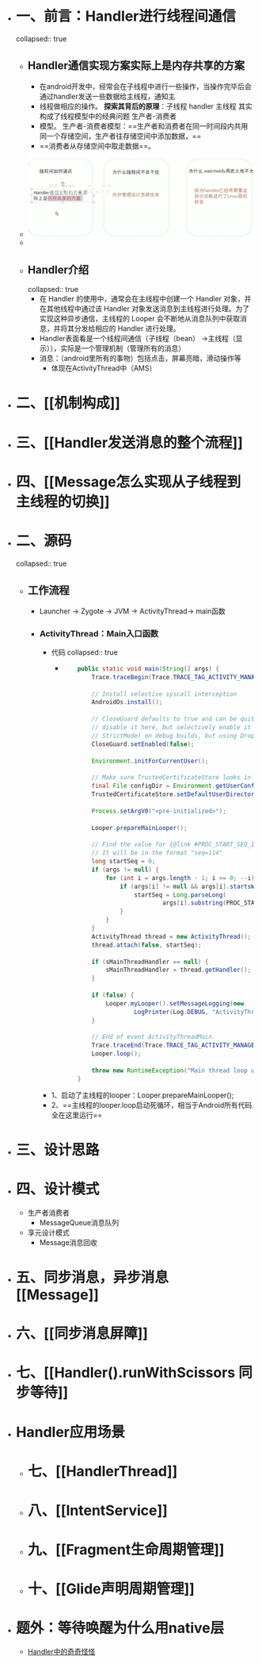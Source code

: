 - # 一、前言：Handler进行线程间通信
  collapsed:: true
	- ## Handler通信实现方案实际上是内存共享的方案
		- 在android开发中，经常会在子线程中进行一些操作，当操作完毕后会通过handler发送一些数据给主线程，通知主
		- 线程做相应的操作。 **探索其背后的原理**：子线程 handler 主线程 其实构成了线程模型中的经典问题 生产者-消费者
		- 模型。 生产者-消费者模型：==生产者和消费者在同一时间段内共用同一个存储空间，生产者往存储空间中添加数据，==
		- ==消费者从存储空间中取走数据==。
	- ![image.png](../assets/image_1688095441418_0.png)
	-
	- ##  Handler介绍
	  collapsed:: true
		- 在 Handler 的使用中，通常会在主线程中创建一个 Handler 对象，并在其他线程中通过该 Handler 对象发送消息到主线程进行处理。为了实现这种异步通信，主线程的 Looper 会不断地从消息队列中获取消息，并将其分发给相应的 Handler 进行处理。
		- Handler表面看是一个线程间通信（子线程（bean） ->主线程（显示）），实际是一个管理机制（管理所有的消息）
		- 消息：（android里所有的事物）包括点击，屏幕亮暗，滑动操作等
			- 体现在ActivityThread中（AMS）
- # 二、[[机制构成]]
- # 三、[[Handler发送消息的整个流程]]
- # 四、[[Message怎么实现从子线程到主线程的切换]]
- # 二、源码
  collapsed:: true
	- ## 工作流程
		- Launcher -> Zygote -> JVM -> ActivityThread-> main函数
		- ### ActivityThread：Main入口函数
			- 代码
			  collapsed:: true
				- ```java
				      public static void main(String[] args) {
				          Trace.traceBegin(Trace.TRACE_TAG_ACTIVITY_MANAGER, "ActivityThreadMain");
				  
				          // Install selective syscall interception
				          AndroidOs.install();
				  
				          // CloseGuard defaults to true and can be quite spammy.  We
				          // disable it here, but selectively enable it later (via
				          // StrictMode) on debug builds, but using DropBox, not logs.
				          CloseGuard.setEnabled(false);
				  
				          Environment.initForCurrentUser();
				  
				          // Make sure TrustedCertificateStore looks in the right place for CA certificates
				          final File configDir = Environment.getUserConfigDirectory(UserHandle.myUserId());
				          TrustedCertificateStore.setDefaultUserDirectory(configDir);
				  
				          Process.setArgV0("<pre-initialized>");
				  
				          Looper.prepareMainLooper();
				  
				          // Find the value for {@link #PROC_START_SEQ_IDENT} if provided on the command line.
				          // It will be in the format "seq=114"
				          long startSeq = 0;
				          if (args != null) {
				              for (int i = args.length - 1; i >= 0; --i) {
				                  if (args[i] != null && args[i].startsWith(PROC_START_SEQ_IDENT)) {
				                      startSeq = Long.parseLong(
				                              args[i].substring(PROC_START_SEQ_IDENT.length()));
				                  }
				              }
				          }
				          ActivityThread thread = new ActivityThread();
				          thread.attach(false, startSeq);
				  
				          if (sMainThreadHandler == null) {
				              sMainThreadHandler = thread.getHandler();
				          }
				  
				          if (false) {
				              Looper.myLooper().setMessageLogging(new
				                      LogPrinter(Log.DEBUG, "ActivityThread"));
				          }
				  
				          // End of event ActivityThreadMain.
				          Trace.traceEnd(Trace.TRACE_TAG_ACTIVITY_MANAGER);
				          Looper.loop();
				  
				          throw new RuntimeException("Main thread loop unexpectedly exited");
				      }
				  ```
			- 1、启动了主线程的looper：Looper.prepareMainLooper();
			- 2、==主线程的looper.loop启动死循环，相当于Android所有代码全在这里运行==
- # 三、设计思路
- # 四、设计模式
	- 生产者消费者
		- MessageQueue消息队列
	- 享元设计模式
		- Message消息回收
- # 五、同步消息，异步消息 [[Message]]
- # 六、[[同步消息屏障]]
- # 七、[[Handler().runWithScissors 同步等待]]
- # Handler应用场景
	- # 七、[[HandlerThread]]
	- # 八、[[IntentService]]
	- # 九、[[Fragment生命周期管理]]
	- # 十、[[Glide声明周期管理]]
- # 题外：等待唤醒为什么用native层
	- [Handler中的奇奇怪怪](https://www.mdnice.com/writing/677e19d9e5904340be7304a73c615f59)